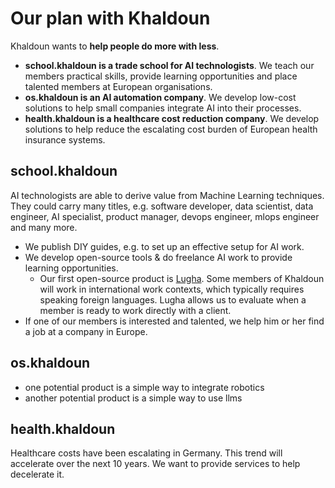 # Our plan with Khaldoun

Khaldoun wants to **help people do more with less**.

- **school.khaldoun is a trade school for AI technologists**.
  We teach our members practical skills, provide learning opportunities
  and place talented members at European organisations.
- **os.khaldoun is an AI automation company**.
  We develop low-cost solutions to help small companies
  integrate AI into their processes.
- **health.khaldoun is a healthcare cost reduction company**.
  We develop solutions to help reduce the escalating cost burden
  of European health insurance systems.

## school.khaldoun

AI technologists are able to derive value from Machine Learning techniques.
They could carry many titles, e.g. software developer, data scientist, data engineer,
AI specialist, product manager, devops engineer, mlops engineer and many more.

- We publish DIY guides, e.g. to set up an effective setup for AI work.
- We develop open-source tools & do freelance AI work to provide learning opportunities.
  - Our first open-source product is
    [Lugha](https://lugha.xyz).
    Some members of Khaldoun will work in international work contexts,
    which typically requires speaking foreign languages.
    Lugha allows us to evaluate when a member is ready to work directly with a client.
- If one of our members is interested and talented,
  we help him or her find a job at a company in Europe.

## os.khaldoun 

- one potential product is a simple way to integrate robotics
- another potential product is a simple way to use llms

## health.khaldoun

Healthcare costs have been escalating in Germany.
This trend will accelerate over the next 10 years.
We want to provide services to help decelerate it.
